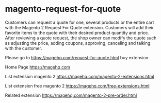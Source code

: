 # magento-request-for-quote
Customers can request a quote for one, several products or the entire cart with the Magento 2 Request For Quote extension. Customers will add their favorite items to the quote with their desired product quantity and price. After reviewing a quote request, the shop owner can modify the quote such as adjusting the price, adding coupons, approving, canceling and talking with the customer.

Please go to https://magehq.com/request-for-quote.html buy extension

Home Page https://magehq.com

List extension magento 2 https://magehq.com/magento-2-extensions.html

List extension free magento 2 https://magehq.com/free-extensions.html

Related extension https://magehq.com/magento-2-pre-order.html
